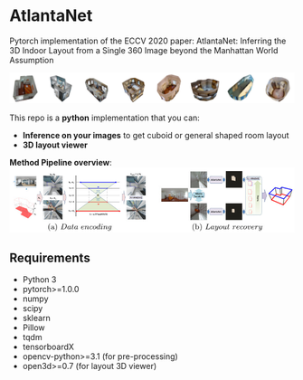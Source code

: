 # AtlantaNet
Pytorch implementation of the ECCV 2020 paper: AtlantaNet: Inferring the 3D Indoor Layout from a Single 360 Image beyond the Manhattan World Assumption

![](assets/teaser.jpg)

This repo is a **python** implementation that you can:
- **Inference on your images** to get cuboid or general shaped room layout
- **3D layout viewer**

**Method Pipeline overview**:
![](assets/overview.jpg)

## Requirements
- Python 3
- pytorch>=1.0.0
- numpy
- scipy
- sklearn
- Pillow
- tqdm
- tensorboardX
- opencv-python>=3.1 (for pre-processing)
- open3d>=0.7 (for layout 3D viewer)
